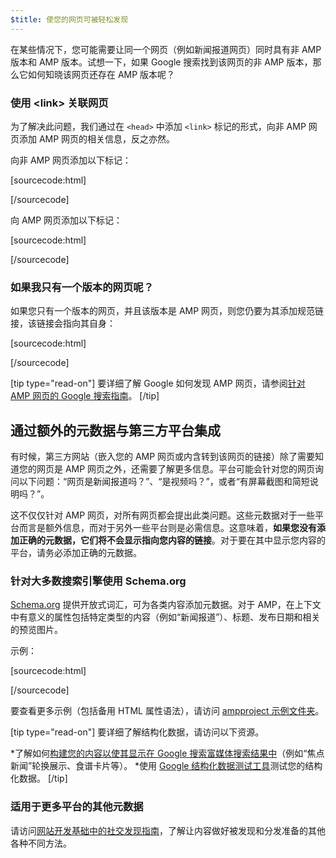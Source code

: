 ```yaml
---
$title: 使您的网页可被轻松发现
---
```


在某些情况下，您可能需要让同一个网页（例如新闻报道网页）同时具有非 AMP 版本和 AMP 版本。试想一下，如果 Google 搜索找到该网页的非 AMP 版本，那么它如何知晓该网页还存在 AMP 版本呢？

### 使用 &lt;link&gt; 关联网页

为了解决此问题，我们通过在 `<head>` 中添加 `<link>` 标记的形式，向非 AMP 网页添加 AMP 网页的相关信息，反之亦然。

向非 AMP 网页添加以下标记：

[sourcecode:html]
<link rel="amphtml" href="https://www.example.com/url/to/amp/document.html">
[/sourcecode]

向 AMP 网页添加以下标记：

[sourcecode:html]
<link rel="canonical" href="https://www.example.com/url/to/full/document.html">
[/sourcecode]

### 如果我只有一个版本的网页呢？

如果您只有一个版本的网页，并且该版本是 AMP 网页，则您仍要为其添加规范链接，该链接会指向其自身：

[sourcecode:html]
<link rel="canonical" href="https://www.example.com/url/to/amp/document.html">
[/sourcecode]

[tip type="read-on"]
要详细了解 Google 如何发现 AMP 网页，请参阅[针对 AMP 网页的 Google 搜索指南](https://support.google.com/webmasters/answer/6340290)。
[/tip]

## 通过额外的元数据与第三方平台集成

有时候，第三方网站（嵌入您的 AMP 网页或内含转到该网页的链接）除了需要知道您的网页是 AMP 网页之外，还需要了解更多信息。平台可能会针对您的网页询问以下问题：“网页是新闻报道吗？”、“是视频吗？”，或者“有屏幕截图和简短说明吗？”。

这不仅仅针对 AMP 网页，对所有网页都会提出此类问题。这些元数据对于一些平台而言是额外信息，而对于另外一些平台则是必需信息。这意味着，**如果您没有添加正确的元数据，它们将不会显示指向您内容的链接**。对于要在其中显示您内容的平台，请务必添加正确的元数据。

### 针对大多数搜索引擎使用 Schema.org

[Schema.org](http://schema.org/) 提供开放式词汇，可为各类内容添加元数据。对于 AMP，在上下文中有意义的属性包括特定类型的内容（例如“新闻报道”）、标题、发布日期和相关的预览图片。

示例：

[sourcecode:html]
<script type="application/ld+json">
  {
    "@context": "http://schema.org",
    "@type": "NewsArticle",
    "mainEntityOfPage": "http://cdn.ampproject.org/article-metadata.html",
    "headline": "Lorem Ipsum",
    "datePublished": "1907-05-05T12:02:41Z",
    "dateModified": "1907-05-05T12:02:41Z",
    "description": "The Catiline Orations continue to beguile engineers and designers alike -- but can it stand the test of time?",
    "author": {
      "@type": "Person",
      "name": "Jordan M Adler"
    },
    "publisher": {
      "@type": "Organization",
      "name": "Google",
      "logo": {
        "@type": "ImageObject",
        "url": "http://cdn.ampproject.org/logo.jpg",
        "width": 600,
        "height": 60
      }
    },
    "image": {
      "@type": "ImageObject",
      "url": "http://cdn.ampproject.org/leader.jpg",
      "height": 2000,
      "width": 800
    }
  }
</script>
[/sourcecode]

要查看更多示例（包括备用 HTML 属性语法），请访问 [ampproject 示例文件夹](https://github.com/ampproject/amphtml/tree/master/examples/metadata-examples)。

[tip type="read-on"] 要详细了解结构化数据，请访问以下资源。

*了解如何[构建您的内容以使其显示在 Google 搜索富媒体搜索结果中](https://developers.google.com/search/docs/guides/mark-up-content)（例如“焦点新闻”轮换展示、食谱卡片等）。
*使用 [Google 结构化数据测试工具](https://developers.google.com/structured-data/testing-tool/)测试您的结构化数据。
[/tip]

### 适用于更多平台的其他元数据

请访问[网站开发基础中的社交发现指南](https://developers.google.com/web/fundamentals/discovery-and-monetization/social-discovery/)，了解让内容做好被发现和分发准备的其他各种不同方法。
 
 
